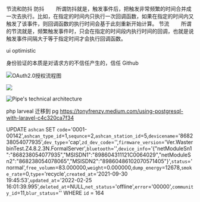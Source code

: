 节流和防抖
防抖
　　所谓防抖就是，触发事件后，把触发非常频繁的时间合并成一次去执行。比如，在指定的时间内只执行一次回调函数，如果在指定的时间内又触发了该事件，则回调函数的执行时间会基于此刻重新开始计算。
节流
　　所谓的节流就是，频繁触发事件时，只会在指定的时间段内执行时间的回调，也就是说触发事件间隔大于等于指定时间才会执行回调函数。

ui optimistic

身份验证的本质是对请求方的不信任产生的，信任 Github

![OAuth2.0授权流程图](https://gitee.com/caoyanbin/picgo/raw/master/img/20220201162252.png)

![](https://user-images.githubusercontent.com/2803210/146643318-fe1ffc42-6e48-4e95-ab62-9a0ac837901c.png)

![Pipe's technical architecture](https://hasura.io/blog/content/images/size/w1600/2021/05/Frame-7.png)

php larveal 迁移到 pg
https://tonyfrenzy.medium.com/using-postgresql-with-laravel-c4c320ca7f34

UPDATE `ashcan` SET `code`='0001-00142',`ashcan_type_id`=1,`sequnce`=2,`ashcan_station_id`=5,`devicename`='868238054077935',`dev_type`='cap',`zd_dev_code`='',`firmware_version`='Ver.WasterbinTest.Z4.8.2.3N.FormalServer',`bluetooth`='',`device_info`='{"netModuleSn1":"868238054077935","MSISDN1":"898604311121C0064029","netModuleSn2":"868238054078065","MSISDN2":"89860486102070571405"}',`status`='normal',`free_volumn`=83.000000,`weight`=0.000000,`dump_energy`=12678,`smoke_rate`=0,`type`='recycle',`created_at`='2021-09-30 19:45:53',`updated_at`='2022-02-25 16:01:39.995',`deleted_at`=NULL,`net_status`='offline',`error`='00000',`community_id`=11,`blur_status`='' WHERE `id` = 164
